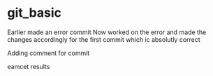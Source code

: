 # git_basic
Earlier made an error commit
Now worked on the error and made the changes accordingly for the first commit which ic absolutly correct

Adding comment for commit

eamcet results